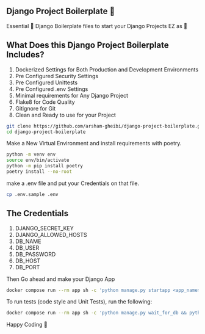 ## Django Project Boilerplate 🎁

Essential 🐳 Django Boilerplate files to start your Django Projects EZ as 🥧

## What Does this Django Project Boilerplate Includes?

1. Dockerized Settings for Both Production and Development Environments
2. Pre Configured Security Settings
3. Pre Configured Unittests
4. Pre Configured .env Settings
5. Minimal requirements for Any Django Project
6. Flake8 for Code Quality
7. Gitignore for Git
8. Clean and Ready to use for your Project

```sh
git clone https://github.com/arsham-gheibi/django-project-boilerplate.git
cd django-project-boilerplate
```

Make a New Virtual Environment and install requirements with poetry.

```sh
python -m venv env
source env/bin/activate
python -m pip install poetry
poetry install --no-root
```

make a .env file and put your Credentials on that file.

```sh
cp .env.sample .env
```

## The Credentials

1. DJANGO_SECRET_KEY
2. DJANGO_ALLOWED_HOSTS
3. DB_NAME
4. DB_USER
5. DB_PASSWORD
6. DB_HOST
7. DB_PORT

Then Go ahead and make your Django App

```sh
docker compose run --rm app sh -c 'python manage.py startapp <app_name>'
```

To run tests (code style and Unit Tests), run the following:

```sh
docker compose run --rm app sh -c 'python manage.py wait_for_db && python manage.py tests && flake8'
```

Happy Coding 🥳
